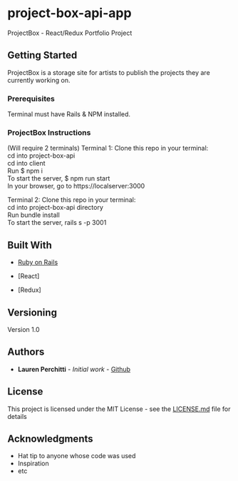# project-box-api-app

ProjectBox - React/Redux Portfolio Project

## Getting Started

ProjectBox is a storage site for artists to publish the projects they are currently working on.

### Prerequisites

Terminal must have Rails & NPM installed.

### ProjectBox Instructions

(Will require 2 terminals)
Terminal 1:
Clone this repo in your terminal: <br>
cd into project-box-api <br>
cd into client <br>
Run $ npm i <br>
To start the server, $ npm run start <br>
In your browser, go to https://localserver:3000

Terminal 2:
Clone this repo in your terminal: <br>
cd into project-box-api directory <br>
Run bundle install <br>
To start the server, rails s -p 3001 <br>

## Built With

- [Ruby on Rails](https://rubyonrails.org/)

- [React]

- [Redux]

## Versioning

Version 1.0

## Authors

- **Lauren Perchitti** - _Initial work_ - [Github](https://github.com/Perchitti)

## License

This project is licensed under the MIT License - see the [LICENSE.md](LICENSE.md) file for details

## Acknowledgments

- Hat tip to anyone whose code was used
- Inspiration
- etc
